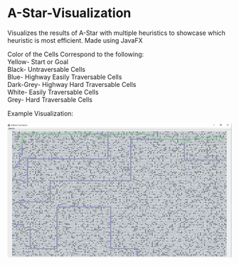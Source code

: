 # A-Star-Visualization

Visualizes the results of A-Star with multiple heuristics to showcase which heuristic is most efficient. Made using JavaFX

Color of the Cells Correspond to the following: <br>
Yellow- Start or Goal <br>
Black- Untraversable Cells <br>
Blue- Highway Easily Traversable Cells<br>
Dark-Grey- Highway Hard Traversable Cells <br>
White- Easily Traversable Cells <br>
Grey- Hard Traversable Cells <br>

Example Visualization:

![](https://github.com/CBX1/A-Star-Visualization/blob/master/Example%20Image.png)
